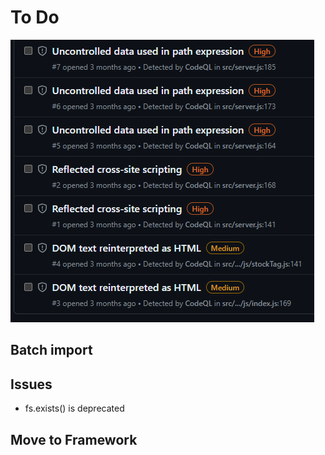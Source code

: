 # To Do

![Security Issues](image.png)

## Batch import

## Issues

- fs.exists() is deprecated

## Move to Framework 
